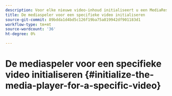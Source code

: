```yaml
---
description: Voor elke nieuwe video-inhoud initialiseert u een MediaResource-instantie met informatie over de video-inhoud en laadt u de mediabron.
title: De mediaspeler voor een specifieke video initialiseren
source-git-commit: 89bdda1d4bd5c126f19ba75a819942df901183d1
workflow-type: tm+mt
source-wordcount: '36'
ht-degree: 0%

---
```



# De mediaspeler voor een specifieke video initialiseren {#initialize-the-media-player-for-a-specific-video}
